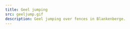 ```yaml
---
title: Geel jumping
src: geeljump.gif
description: Geel jumping over fences in Blankenberge.
---
```

